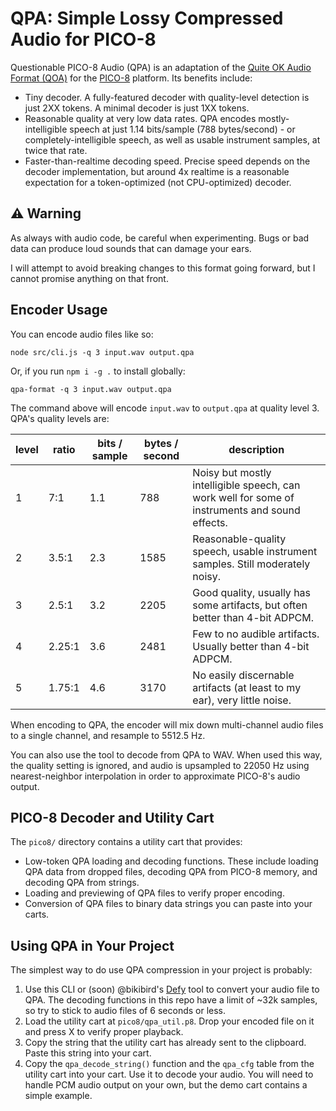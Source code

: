# QPA: Simple Lossy Compressed Audio for PICO-8

Questionable PICO-8 Audio (QPA) is an adaptation of the [Quite OK Audio Format (QOA)](https://qoaformat.org/) for the
[PICO-8](https://www.lexaloffle.com/pico-8.php) platform. Its benefits include:

- Tiny decoder. A fully-featured decoder with quality-level detection is just 2XX tokens. A minimal decoder is just 1XX tokens.
- Reasonable quality at very low data rates. QPA encodes mostly-intelligible speech at just 1.14 bits/sample (788 bytes/second) - or completely-intelligible speech, as well as usable instrument samples, at twice that rate.
- Faster-than-realtime decoding speed. Precise speed depends on the decoder implementation, but around 4x realtime is a reasonable expectation for a token-optimized (not CPU-optimized) decoder.

## ⚠️ Warning

As always with audio code, be careful when experimenting. Bugs or bad data can produce loud sounds that can damage your
ears.

I will attempt to avoid breaking changes to this format going forward, but I cannot promise anything on that front.

## Encoder Usage

You can encode audio files like so:

```
node src/cli.js -q 3 input.wav output.qpa
```

Or, if you run `npm i -g .` to install globally:

```
qpa-format -q 3 input.wav output.qpa
```

The command above will encode `input.wav` to `output.qpa` at quality level 3. QPA's quality levels are:

| level | ratio  | bits / sample | bytes / second | description                                                                                    |
| ----- | ------ | ------------- | -------------- | ---------------------------------------------------------------------------------------------- |
| 1     | 7:1    | 1.1           | 788            | Noisy but mostly intelligible speech, can work well for some of instruments and sound effects. |
| 2     | 3.5:1  | 2.3           | 1585           | Reasonable-quality speech, usable instrument samples. Still moderately noisy.                  |
| 3     | 2.5:1  | 3.2           | 2205           | Good quality, usually has some artifacts, but often better than 4-bit ADPCM.                   |
| 4     | 2.25:1 | 3.6           | 2481           | Few to no audible artifacts. Usually better than 4-bit ADPCM.                                  |
| 5     | 1.75:1 | 4.6           | 3170           | No easily discernable artifacts (at least to my ear), very little noise.                       |

When encoding to QPA, the encoder will mix down multi-channel audio files to a single channel, and resample to 5512.5 Hz.

You can also use the tool to decode from QPA to WAV. When used this way, the quality setting is ignored, and audio is
upsampled to 22050 Hz using nearest-neighbor interpolation in order to approximate PICO-8's audio output.

## PICO-8 Decoder and Utility Cart

The `pico8/` directory contains a utility cart that provides:

- Low-token QPA loading and decoding functions. These include loading QPA data from dropped files, decoding QPA from
  PICO-8 memory, and decoding QPA from strings.
- Loading and previewing of QPA files to verify proper encoding.
- Conversion of QPA files to binary data strings you can paste into your carts.

## Using QPA in Your Project

The simplest way to do use QPA compression in your project is probably:

1. Use this CLI or (soon) @bikibird's [Defy](https://bikibird.github.io/defy) tool to convert your audio file to QPA.
   The decoding functions in this repo have a limit of ~32k samples, so try to stick to audio files of 6 seconds or
   less.
2. Load the utility cart at `pico8/qpa_util.p8`. Drop your encoded file on it and press X to verify proper playback.
3. Copy the string that the utility cart has already sent to the clipboard. Paste this string into your cart.
4. Copy the `qpa_decode_string()` function and the `qpa_cfg` table from the utility cart into your cart. Use it to
   decode your audio. You will need to handle PCM audio output on your own, but the demo cart contains a simple
   example.
